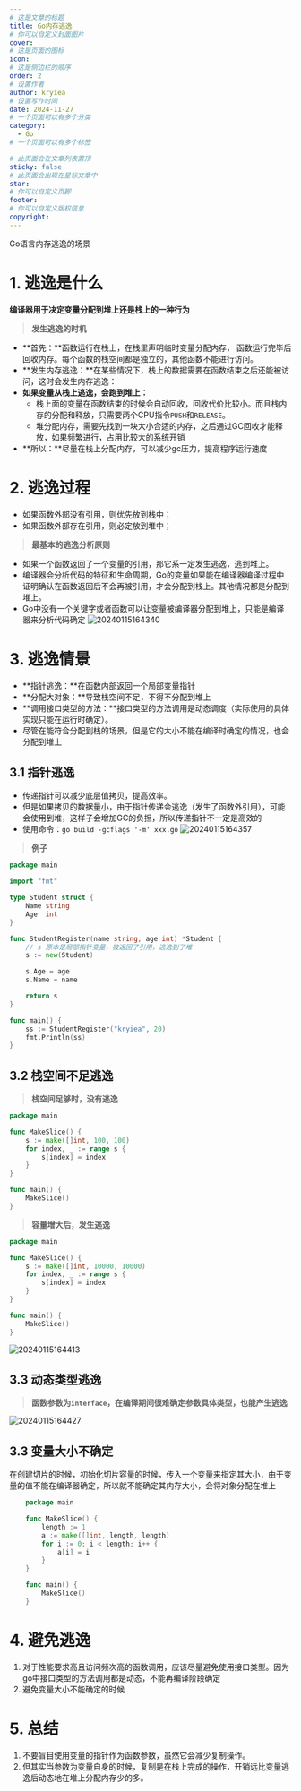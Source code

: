 ```yaml
---
# 这是文章的标题
title: Go内存逃逸
# 你可以自定义封面图片
cover: 
# 这是页面的图标
icon: 
# 这是侧边栏的顺序
order: 2
# 设置作者
author: kryiea
# 设置写作时间
date: 2024-11-27
# 一个页面可以有多个分类
category:
  - Go
# 一个页面可以有多个标签

# 此页面会在文章列表置顶
sticky: false
# 此页面会出现在星标文章中
star: 
# 你可以自定义页脚
footer: 
# 你可以自定义版权信息
copyright: 
---
```


Go语言内存逃逸的场景
<!-- more -->


# 1. 逃逸是什么

**编译器用于决定变量分配到堆上还是栈上的一种行为**

> **发生逃逸的时机**

- **首先：**函数运行在栈上，在栈里声明临时变量分配内存， 函数运行完毕后回收内存。每个函数的栈空间都是独立的，其他函数不能进行访问。
- **发生内存逃逸：**在某些情况下，栈上的数据需要在函数结束之后还能被访问，这时会发生内存逃逸：
- **如果变量从栈上逃逸，会跑到堆上：**
  - 栈上面的变量在函数结束的时候会自动回收，回收代价比较小。而且栈内存的分配和释放，只需要两个CPU指令`PUSH`和`RELEASE`。
  - 堆分配内存，需要先找到一块大小合适的内存，之后通过GC回收才能释放，如果频繁进行，占用比较大的系统开销
- **所以：**尽量在栈上分配内存，可以减少gc压力，提高程序运行速度

# 2. 逃逸过程

- 如果函数外部没有引用，则优先放到栈中；
- 如果函数外部存在引用，则必定放到堆中；

> **最基本的逃逸分析原则**

- 如果一个函数返回了一个变量的引用，那它系一定发生逃逸，逃到堆上。
- 编译器会分析代码的特征和生命周期，Go的变量如果能在编译器编译过程中证明确认在函数返回后不会再被引用，才会分配到栈上。其他情况都是分配到堆上。
- Go中没有一个关键字或者函数可以让变量被编译器分配到堆上，只能是编译器来分析代码确定
  ![20240115164340](http://images.kryiea.cn/img/20240115164340.png)

# 3. 逃逸情景

- **指针逃逸：**在函数内部返回一个局部变量指针
- **分配大对象：**导致栈空间不足，不得不分配到堆上
- **调用接口类型的方法：**接口类型的方法调用是动态调度（实际使用的具体实现只能在运行时确定）。
- 尽管在能符合分配到栈的场景，但是它的大小不能在编译时确定的情况，也会分配到堆上

## 3.1 指针逃逸

- 传递指针可以减少底层值拷贝，提高效率。
- 但是如果拷贝的数据量小，由于指针传递会逃逸（发生了函数外引用），可能会使用到堆，这样子会增加GC的负担，所以传递指针不一定是高效的
- 使用命令：`go build -gcflags '-m' xxx.go`
  ![20240115164357](http://images.kryiea.cn/img/20240115164357.png)

> **例子**

```go
package main

import "fmt"

type Student struct {
    Name string
    Age  int
}

func StudentRegister(name string, age int) *Student {
    // s 原本是局部指针变量，被返回了引用，逃逸到了堆
    s := new(Student)

    s.Age = age
    s.Name = name

    return s
}

func main() {
    ss := StudentRegister("kryiea", 20)
    fmt.Println(ss)
}
```

## 3.2 栈空间不足逃逸

> **栈空间足够时，没有逃逸**

```go
package main

func MakeSlice() {
    s := make([]int, 100, 100)
    for index, _ := range s {
        s[index] = index
    }
}

func main() {
    MakeSlice()
}
```

> **容量增大后，发生逃逸**

```go
package main

func MakeSlice() {
    s := make([]int, 10000, 10000)
    for index, _ := range s {
        s[index] = index
    }
}

func main() {
    MakeSlice()
}
```

![20240115164413](http://images.kryiea.cn/img/20240115164413.png)

## 3.3 动态类型逃逸

> **函数参数为`interface`，在编译期间很难确定参数具体类型，也能产生逃逸**

![20240115164427](http://images.kryiea.cn/img/20240115164427.png)

## 3.3 变量大小不确定

在创建切片的时候，初始化切片容量的时候，传入一个变量来指定其大小，由于变量的值不能在编译器确定，所以就不能确定其内存大小，会将对象分配在堆上

```go
    package main

    func MakeSlice() {
        length := 1
        a := make([]int, length, length)
        for i := 0; i < length; i++ {
            a[i] = i
        }
    }

    func main() {
        MakeSlice()
    }
```

# 4. 避免逃逸

1. 对于性能要求高且访问频次高的函数调用，应该尽量避免使用接口类型。因为go中接口类型的方法调用都是动态，不能再编译阶段确定
2. 避免变量大小不能确定的时候

# 5. 总结

1. 不要盲目使用变量的指针作为函数参数，虽然它会减少复制操作。
2. 但其实当参数为变量自身的时候，复制是在栈上完成的操作，开销远比变量逃逸后动态地在堆上分配内存少的多。
```